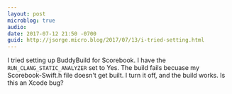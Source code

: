 ```yaml
---
layout: post
microblog: true
audio: 
date: 2017-07-12 21:50 -0700
guid: http://jsorge.micro.blog/2017/07/13/i-tried-setting.html
---
```

I tried setting up BuddyBuild for Scorebook. I have the `RUN_CLANG_STATIC_ANALYZER` set to Yes. The build fails becuase my Scorebook-Swift.h file doesn't get built. I turn it off, and the build works. Is this an Xcode bug?
